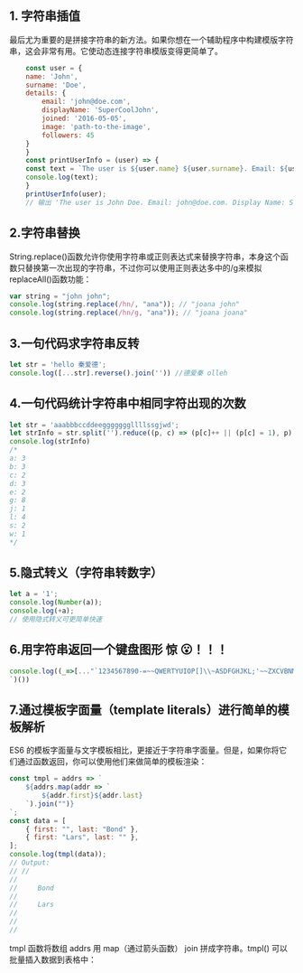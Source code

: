 <!--
 * @Author: hft
 * @Date: 2021-09-23 11:51:15
 * @LastEditors: hft
 * @LastEditTime: 2021-09-23 14:02:07
 * @Description: file content
-->
## 1. 字符串插值
最后尤为重要的是拼接字符串的新方法。如果你想在一个辅助程序中构建模版字符串，这会非常有用。它使动态连接字符串模版变得更简单了。
```javascript
    const user = {
    name: 'John',
    surname: 'Doe',
    details: {
        email: 'john@doe.com',
        displayName: 'SuperCoolJohn',
        joined: '2016-05-05',
        image: 'path-to-the-image',
        followers: 45
    }
    }
    const printUserInfo = (user) => { 
    const text = `The user is ${user.name} ${user.surname}. Email: ${user.details.email}. Display Name: ${user.details.displayName}. ${user.name} has ${user.details.followers} followers.`
    console.log(text);
    }
    printUserInfo(user);
    // 输出 'The user is John Doe. Email: john@doe.com. Display Name: SuperCoolJohn. John has 45 followers.'
```

## 2.字符串替换

String.replace()函数允许你使用字符串或正则表达式来替换字符串，本身这个函数只替换第一次出现的字符串，不过你可以使用正则表达多中的/g来模拟replaceAll()函数功能：

```javascript
var string = "john john";
console.log(string.replace(/hn/, "ana")); // "joana john"
console.log(string.replace(/hn/g, "ana")); // "joana joana"
```

## 3.一句代码求字符串反转

```javascript
let str = 'hello 秦爱德';
console.log([...str].reverse().join('')) //德爱秦 olleh
```

## 4.一句代码统计字符串中相同字符出现的次数

```javascript
let str = 'aaabbbccddeegggggggllllssgjwd';
let strInfo = str.split('').reduce((p, c) => (p[c]++ || (p[c] = 1), p), {});
console.log(strInfo)
/*
a: 3
b: 3
c: 2
d: 3
e: 2
g: 8
j: 1
l: 4
s: 2
w: 1
*/
```
## 5.隐式转义（字符串转数字）

```javascript
let a = '1';
console.log(Number(a));
console.log(+a);
// 使用隐式转义可更简单快速
```

## 6.用字符串返回一个键盘图形 惊 😮！！！

```javascript
console.log((_=>[..."`1234567890-=~~QWERTYUIOP[]\\~ASDFGHJKL;'~~ZXCVBNM,./~"].map(x=>(o+=`/${b='_'.repeat(w=x<y?2:' 667699'[x=["BS","TAB","CAPS","ENTER"][p++]||'SHIFT',p])}\\|`,m+=y+(x+'    ').slice(0,w)+y+y,n+=y+b+y+y,l+=' __'+b)[73]&&(k.push(l,m,n,o),l='',m=n=o=y),m=n=o=y='|',p=l=k=[])&&k.join`
`)())
```

## 7.通过模板字面量（template literals）进行简单的模板解析

ES6 的模板字面量与文字模板相比，更接近于字符串字面量。但是，如果你将它们通过函数返回，你可以使用他们来做简单的模板渲染：
```javascript
const tmpl = addrs => ` 
    ${addrs.map(addr => `
        ${addr.first}${addr.last}
    `).join("")} 
`;
const data = [
    { first: "", last: "Bond" },
    { first: "Lars", last: "" },
];
console.log(tmpl(data));
// Output:
// //
//    
//     Bond
//
//     Lars
//    
//
//
```
tmpl 函数将数组 addrs 用 map（通过箭头函数） join 拼成字符串。tmpl() 可以批量插入数据到表格中：